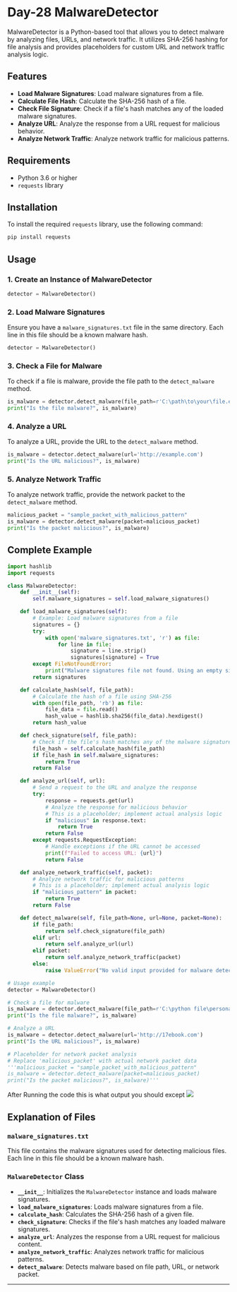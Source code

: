 # Day-28 MalwareDetector

MalwareDetector is a Python-based tool that allows you to detect malware by analyzing files, URLs, and network traffic. It utilizes SHA-256 hashing for file analysis and provides placeholders for custom URL and network traffic analysis logic.

## Features

- **Load Malware Signatures**: Load malware signatures from a file.
- **Calculate File Hash**: Calculate the SHA-256 hash of a file.
- **Check File Signature**: Check if a file's hash matches any of the loaded malware signatures.
- **Analyze URL**: Analyze the response from a URL request for malicious behavior.
- **Analyze Network Traffic**: Analyze network traffic for malicious patterns.

## Requirements

- Python 3.6 or higher
- `requests` library

## Installation

To install the required `requests` library, use the following command:

```sh
pip install requests
```

## Usage

### 1. Create an Instance of MalwareDetector

```python
detector = MalwareDetector()
```

### 2. Load Malware Signatures

Ensure you have a `malware_signatures.txt` file in the same directory. Each line in this file should be a known malware hash.

```python
detector = MalwareDetector()
```

### 3. Check a File for Malware

To check if a file is malware, provide the file path to the `detect_malware` method.

```python
is_malware = detector.detect_malware(file_path=r'C:\path\to\your\file.exe')
print("Is the file malware?", is_malware)
```

### 4. Analyze a URL

To analyze a URL, provide the URL to the `detect_malware` method.

```python
is_malware = detector.detect_malware(url='http://example.com')
print("Is the URL malicious?", is_malware)
```

### 5. Analyze Network Traffic

To analyze network traffic, provide the network packet to the `detect_malware` method.

```python
malicious_packet = "sample_packet_with_malicious_pattern"
is_malware = detector.detect_malware(packet=malicious_packet)
print("Is the packet malicious?", is_malware)
```

## Complete Example

```python
import hashlib
import requests

class MalwareDetector:
    def __init__(self):
        self.malware_signatures = self.load_malware_signatures()

    def load_malware_signatures(self):
        # Example: Load malware signatures from a file
        signatures = {}
        try:
            with open('malware_signatures.txt', 'r') as file:
                for line in file:
                    signature = line.strip()
                    signatures[signature] = True
        except FileNotFoundError:
            print("Malware signatures file not found. Using an empty signature list.")
        return signatures

    def calculate_hash(self, file_path):
        # Calculate the hash of a file using SHA-256
        with open(file_path, 'rb') as file:
            file_data = file.read()
            hash_value = hashlib.sha256(file_data).hexdigest()
        return hash_value

    def check_signature(self, file_path):
        # Check if the file's hash matches any of the malware signatures
        file_hash = self.calculate_hash(file_path)
        if file_hash in self.malware_signatures:
            return True
        return False

    def analyze_url(self, url):
        # Send a request to the URL and analyze the response
        try:
            response = requests.get(url)
            # Analyze the response for malicious behavior
            # This is a placeholder; implement actual analysis logic
            if "malicious" in response.text:
                return True
            return False
        except requests.RequestException:
            # Handle exceptions if the URL cannot be accessed
            print(f"Failed to access URL: {url}")
            return False

    def analyze_network_traffic(self, packet):
        # Analyze network traffic for malicious patterns
        # This is a placeholder; implement actual analysis logic
        if "malicious_pattern" in packet:
            return True
        return False

    def detect_malware(self, file_path=None, url=None, packet=None):
        if file_path:
            return self.check_signature(file_path)
        elif url:
            return self.analyze_url(url)
        elif packet:
            return self.analyze_network_traffic(packet)
        else:
            raise ValueError("No valid input provided for malware detection.")

# Usage example
detector = MalwareDetector()

# Check a file for malware
is_malware = detector.detect_malware(file_path=r'C:\python file\personal project\Setup.exe')
print("Is the file malware?", is_malware)

# Analyze a URL
is_malware = detector.detect_malware(url='http://17ebook.com')
print("Is the URL malicious?", is_malware)

# Placeholder for network packet analysis
# Replace 'malicious_packet' with actual network packet data
'''malicious_packet = "sample_packet_with_malicious_pattern"
is_malware = detector.detect_malware(packet=malicious_packet)
print("Is the packet malicious?", is_malware)'''
```
After Running the code this is what output you should except 
![](https://github.com/Heartking-2324/Cybersecurity-90days_notes/blob/main/Day-28/Output_txt.png?raw=true)
## Explanation of Files

### `malware_signatures.txt`
This file contains the malware signatures used for detecting malicious files. Each line in this file should be a known malware hash.

### `MalwareDetector` Class
- **`__init__`**: Initializes the `MalwareDetector` instance and loads malware signatures.
- **`load_malware_signatures`**: Loads malware signatures from a file.
- **`calculate_hash`**: Calculates the SHA-256 hash of a given file.
- **`check_signature`**: Checks if the file's hash matches any loaded malware signatures.
- **`analyze_url`**: Analyzes the response from a URL request for malicious content.
- **`analyze_network_traffic`**: Analyzes network traffic for malicious patterns.
- **`detect_malware`**: Detects malware based on file path, URL, or network packet.

---

